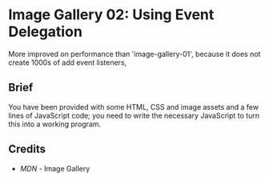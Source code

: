 # Image Gallery 02: Using Event Delegation

More improved on performance than 'image-gallery-01', because it does not create 1000s of add event listeners,

## Brief

You have been provided with some HTML, CSS and image assets and a few lines of JavaScript code; you need to write the necessary JavaScript to turn this into a working program.

## Credits

- _MDN_ - Image Gallery

